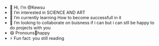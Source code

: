 - 👋 Hi, I’m @Kewsu
- 👀 I’m interested in SCIENCE AND ART
- 🌱 I’m currently learning How to become successfull in it
- 💞️ I’m looking to collaborate on buisness if i can but i can stll be happy to do projects with you
- 😄 Pronouns🥇happy
- ⚡ Fun fact: you still reading
<!---
Kewsu/Kewsu is a ✨ special ✨ repository because its `README.md` (this file) appears on your GitHub profile.
You can click the Preview link to take a look at your changes.
--->
